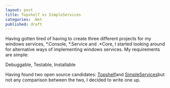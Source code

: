 ```yaml
---
layout: post
title: Topshelf vs SimpleServices
categories: .Net
published: draft
---
```

Having gotten tired of having to create three different projects for my windows services, *.Console, *.Service and .*Core, I started looking around for alternative ways of implementing windows services. My requirements are simple:

Debuggable, Testable, Installable

Having found two open source candidates: [Topshelf][0]and [SimpleServices][1]but not any comparison between the two, I decided to write one up.

[0]: https://github.com/Topshelf/Topshelf
[1]: https://github.com/davidwhitney/SimpleServices